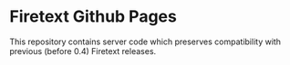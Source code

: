# Firetext Github Pages
This repository contains server code which preserves compatibility with previous (before 0.4) Firetext releases.
